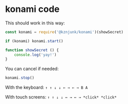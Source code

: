 # konami code

This should work in this way:
```js
const konami = require('@kznjunk/konami')(showSecret)

if (konami) konami.start()

function showSecret () {
	console.log('yay!')
}
```

You can cancel if needed:
```js
konami.stop()
```

With the keyboard:
`↑ ↑ ↓ ↓ ← → ← → B A`

With touch screens:
`↑ ↑ ↓ ↓ ← → ← → *click* *click*`
